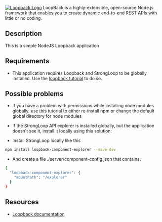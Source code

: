 [![Loopback Logo](https://loopback.io/images/loopback_logo.png)](https://loopback.io/doc/index.html)
LoopBack is a highly-extensible, open-source Node.js framework that enables you to create dynamic end-to-end REST APIs with little or no coding.

## Description

This is a simple NodeJS Loopback application

## Requirements

- This application requires Loopback and StrongLoop to be globally installed. Use the [loopback tutorial](https://loopback.io/doc/en/lb2/Installation.html) to do so.

## Possible problems

- If you have a problem with permissions while installing node modules globally, use [this](https://docs.npmjs.com/getting-started/fixing-npm-permissions) tutorial to either re-install npm or change the default global directory for node modules

- If the StrongLoop API explorer is installed globally, but the application doesn't see it, install it locally using this solution:

 - Install StrongLoop locally like this

``` sh
npm install loopback-component-explorer --save-dev
```

 - And create a file ./server/component-config.json that contains:
``` sh
{
  "loopback-component-explorer": {
    "mountPath": "/explorer"
  }
}
```
## Resources
- [Loopback documentation](https://loopback.io/doc/index.html)
